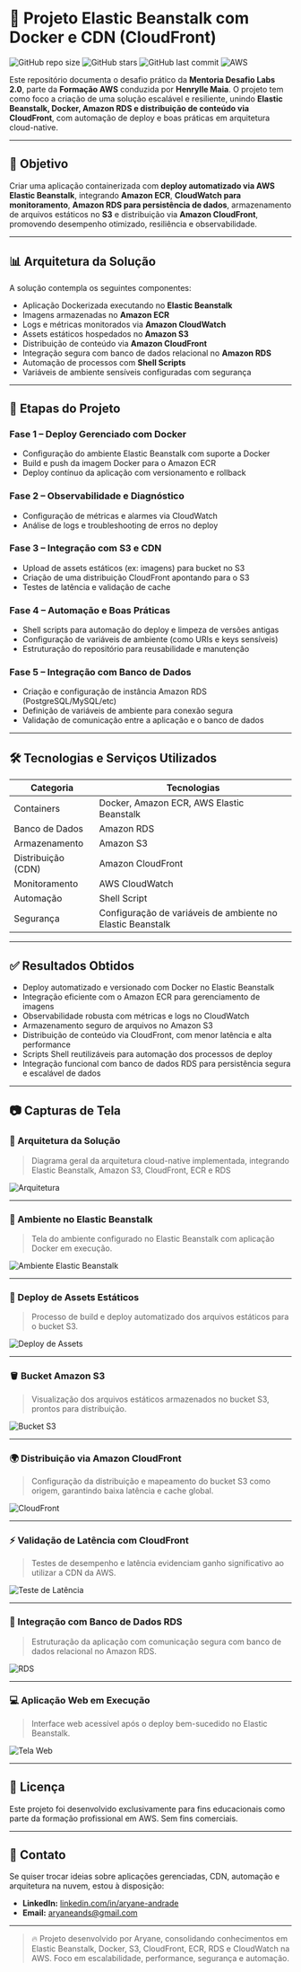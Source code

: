# 🚀 Projeto Elastic Beanstalk com Docker e CDN (CloudFront)

![GitHub repo size](https://img.shields.io/github/repo-size/aryaneandrade/aws-beanstalk-cloudfront-project)
![GitHub stars](https://img.shields.io/github/stars/aryaneandrade/aws-beanstalk-cloudfront-project?style=social)
![GitHub last commit](https://img.shields.io/github/last-commit/aryaneandrade/aws-beanstalk-cloudfront-project)
![AWS](https://img.shields.io/badge/built%20with-AWS-orange?logo=amazonaws&logoColor=white)

Este repositório documenta o desafio prático da **Mentoria Desafio Labs 2.0**, parte da **Formação AWS** conduzida por **Henrylle Maia**. O projeto tem como foco a criação de uma solução escalável e resiliente, unindo **Elastic Beanstalk, Docker, Amazon RDS e distribuição de conteúdo via CloudFront**, com automação de deploy e boas práticas em arquitetura cloud-native.

---

## 🧠 Objetivo

Criar uma aplicação containerizada com **deploy automatizado via AWS Elastic Beanstalk**, integrando **Amazon ECR**, **CloudWatch para monitoramento**, **Amazon RDS para persistência de dados**, armazenamento de arquivos estáticos no **S3** e distribuição via **Amazon CloudFront**, promovendo desempenho otimizado, resiliência e observabilidade.

---

## 📊 Arquitetura da Solução

A solução contempla os seguintes componentes:

- Aplicação Dockerizada executando no **Elastic Beanstalk**  
- Imagens armazenadas no **Amazon ECR**  
- Logs e métricas monitorados via **Amazon CloudWatch**  
- Assets estáticos hospedados no **Amazon S3**  
- Distribuição de conteúdo via **Amazon CloudFront**  
- Integração segura com banco de dados relacional no **Amazon RDS**  
- Automação de processos com **Shell Scripts**  
- Variáveis de ambiente sensíveis configuradas com segurança

---

## 📌 Etapas do Projeto

### Fase 1 – Deploy Gerenciado com Docker
- Configuração do ambiente Elastic Beanstalk com suporte a Docker  
- Build e push da imagem Docker para o Amazon ECR  
- Deploy contínuo da aplicação com versionamento e rollback

### Fase 2 – Observabilidade e Diagnóstico
- Configuração de métricas e alarmes via CloudWatch  
- Análise de logs e troubleshooting de erros no deploy  

### Fase 3 – Integração com S3 e CDN
- Upload de assets estáticos (ex: imagens) para bucket no S3  
- Criação de uma distribuição CloudFront apontando para o S3  
- Testes de latência e validação de cache  

### Fase 4 – Automação e Boas Práticas
- Shell scripts para automação do deploy e limpeza de versões antigas  
- Configuração de variáveis de ambiente (como URIs e keys sensíveis)  
- Estruturação do repositório para reusabilidade e manutenção

### Fase 5 – Integração com Banco de Dados
- Criação e configuração de instância Amazon RDS (PostgreSQL/MySQL/etc)  
- Definição de variáveis de ambiente para conexão segura  
- Validação de comunicação entre a aplicação e o banco de dados

---

## 🛠️ Tecnologias e Serviços Utilizados

| Categoria           | Tecnologias                                                                 |
|---------------------|------------------------------------------------------------------------------|
| Containers          | Docker, Amazon ECR, AWS Elastic Beanstalk                                   |
| Banco de Dados      | Amazon RDS                                                                   |
| Armazenamento       | Amazon S3                                                                    |
| Distribuição (CDN)  | Amazon CloudFront                                                            |
| Monitoramento       | AWS CloudWatch                                                               |
| Automação           | Shell Script                                                                 |
| Segurança           | Configuração de variáveis de ambiente no Elastic Beanstalk                   |

---

## ✅ Resultados Obtidos

- Deploy automatizado e versionado com Docker no Elastic Beanstalk  
- Integração eficiente com o Amazon ECR para gerenciamento de imagens  
- Observabilidade robusta com métricas e logs no CloudWatch  
- Armazenamento seguro de arquivos no Amazon S3  
- Distribuição de conteúdo via CloudFront, com menor latência e alta performance  
- Scripts Shell reutilizáveis para automação dos processos de deploy  
- Integração funcional com banco de dados RDS para persistência segura e escalável de dados  

---

## 📷 Capturas de Tela

### 📐 Arquitetura da Solução

> Diagrama geral da arquitetura cloud-native implementada, integrando Elastic Beanstalk, Amazon S3, CloudFront, ECR e RDS

![Arquitetura](assets/arquitetura.png)

---

### 🚀 Ambiente no Elastic Beanstalk

> Tela do ambiente configurado no Elastic Beanstalk com aplicação Docker em execução.

![Ambiente Elastic Beanstalk](assets/ambiente.png)

---

### 💾 Deploy de Assets Estáticos

> Processo de build e deploy automatizado dos arquivos estáticos para o bucket S3.

![Deploy de Assets](assets/deploy-assets.png)

---

### 🪣 Bucket Amazon S3

> Visualização dos arquivos estáticos armazenados no bucket S3, prontos para distribuição.

![Bucket S3](assets/bucket.png)

---

### 🌍 Distribuição via Amazon CloudFront

> Configuração da distribuição e mapeamento do bucket S3 como origem, garantindo baixa latência e cache global.

![CloudFront](assets/cdn.png)

---

### ⚡ Validação de Latência com CloudFront

> Testes de desempenho e latência evidenciam ganho significativo ao utilizar a CDN da AWS.

![Teste de Latência](assets/teste-latencia.png)

---

### 🧩 Integração com Banco de Dados RDS

> Estruturação da aplicação com comunicação segura com banco de dados relacional no Amazon RDS.

![RDS](assets/rds.png)

---

### 💻 Aplicação Web em Execução

> Interface web acessível após o deploy bem-sucedido no Elastic Beanstalk.

![Tela Web](assets/tela-web.png)

---

## 📄 Licença

Este projeto foi desenvolvido exclusivamente para fins educacionais como parte da formação profissional em AWS. Sem fins comerciais.

---

## 💬 Contato

Se quiser trocar ideias sobre aplicações gerenciadas, CDN, automação e arquitetura na nuvem, estou à disposição:

- **LinkedIn:** [linkedin.com/in/aryane-andrade](https://www.linkedin.com/in/aryane-andrade)  
- **Email:** aryaneands@gmail.com  

---

> 🔥 Projeto desenvolvido por Aryane, consolidando conhecimentos em Elastic Beanstalk, Docker, S3, CloudFront, ECR, RDS e CloudWatch na AWS. Foco em escalabilidade, performance, segurança e automação.
